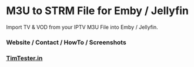 # M3U to STRM File for Emby / Jellyfin


Import TV & VOD from your IPTV M3U File into Emby / Jellyfin.


### Website / Contact / HowTo / Screenshots
### [TimTester.in](https://timtester.in/programs/m3u-to-strm-file-for-emby-jellyfin/)

